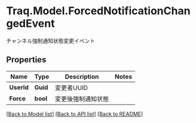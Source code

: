 # Traq.Model.ForcedNotificationChangedEvent
チャンネル強制通知状態変更イベント

## Properties

Name | Type | Description | Notes
------------ | ------------- | ------------- | -------------
**UserId** | **Guid** | 変更者UUID | 
**Force** | **bool** | 変更後強制通知状態 | 

[[Back to Model list]](../README.md#documentation-for-models) [[Back to API list]](../README.md#documentation-for-api-endpoints) [[Back to README]](../README.md)

